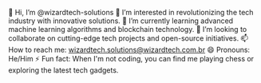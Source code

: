 👋 Hi, I’m @wizardtech-solutions
👀 I’m interested in revolutionizing the tech industry with innovative solutions.
🌱 I’m currently learning advanced machine learning algorithms and blockchain technology.
💞️ I’m looking to collaborate on cutting-edge tech projects and open-source initiatives.
📫 How to reach me: wizardtech.solutions@wizardtech.com.br
😄 Pronouns: He/Him
⚡ Fun fact: When I'm not coding, you can find me playing chess or exploring the latest tech gadgets.

<!---
wizardtech-solutions/wizardtech-solutions is a ✨ special ✨ repository because its `README.md` (this file) appears on your GitHub profile.
You can click the Preview link to take a look at your changes.
--->
